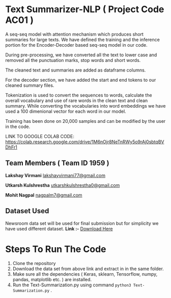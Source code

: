 # Text Summarizer-NLP ( Project Code AC01 )
A seq-seq model with attention mechanism which produces short summaries for large texts. We have defined the training and the inference portion for the Encoder-Decoder based seq-seq model in our code. 

During pre-processing, we have converted all the text to lower case and removed all the punctuation marks, stop words and short words.

The cleaned text and summaries are added as dataframe columns. 

For the decoder section, we have added the start and end tokens to our cleaned summary files.

Tokenization is used to convert the sequences to words, calculate the overall vocabulary and use of rare words in the clean text and clean summary.
While converting the vocabularies into word embeddings we have used a 100 dimenional vector for each word in our model. 

Training has been done on 20,000 samples and can be modified by the user in the code. 

LINK TO GOOGLE COLAB CODE: https://colab.research.google.com/drive/1M6nOjr8NeTnRWy5o9rAj0sbtqBVDhFr1

## Team Members ( **Team ID** 1959 )
**Lakshay Virmani** [lakshayvirmani77@gmail.com](mailto:lakshayvirmani77@gmail.com)

**Utkarsh Kulshrestha** [utkarshkulshrestha0@gmail.com](mailto:utkarshkulshrestha0@gmail.com)

**Mohit Nagpal** [nagpalm7@gmail.com](mailto:nagpalm7@gmail.com)

## Dataset Used

Newsroom data set will be used for final submission but for simplicity we have used different dataset.
**Link :-** [Download Here](https://www.kaggle.com/snap/amazon-fine-food-reviews)


# Steps To Run The Code

 1. Clone the repository 
 2. Download the data set from above link and extract in in the same folder.
 3. Make sure all the dependencies ( Keras, sklearn, Tensorflow, numpy, pandas, matplotlib etc. ) are installed.
 4. Run the Text-Summarization.py using command
  `python3 Text-Summarization.py` .
  
  

